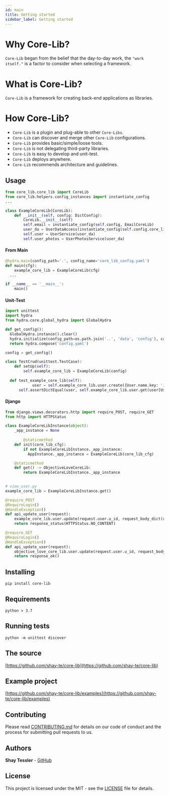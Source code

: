 ```yaml
---
id: main
title: Getting started
sidebar_label: Getting started
---
```

#

# Why Core-Lib?
`Core-Lib` began from the belief that the day-to-day work, the `"work itself."` is a factor to consider when selecting a framework. 

# What is Core-Lib?
`Core-Lib` is a framework for creating back-end applications as libraries. 

# How Core-Lib?
- `Core-Lib` is a plugin and plug-able to other `Core-Libs`. 
- `Core-Lib` can discover and merge other `Core-Lib` configurations. 
- `Core-Lib` provides basic/simple/loose tools. 
- `Core-Lib` is not delegating third-party libraries. 
- `Core-Lib` is easy to develop and unit-test.
- `Core-Lib` deploys anywhere.
- `Core-Lib` recommends architecture and guidelines. 



## Usage	

```python
from core_lib.core_lib import CoreLib
from core_lib.helpers.config_instances import instantiate_config
...

class ExampleCoreLib(CoreLib):
    def __init__(self, config: DictConfig):
        CoreLib.__init__(self)
        self.email = instantiate_config(self.config, EmailCoreLib)
        user_da = UserDataAccess(instantiate_config(self.config.core_lib.data.db, SqlAlchemyConnectionRegistry))
        self.user = UserService(user_da)
        self.user_photos = UserPhotosService(user_da)  
```



#### From Main

```python
@hydra.main(config_path='.', config_name='core_lib_config.yaml')
def main(cfg):
	example_core_lib = ExampleCoreLib(cfg)
  ...

if __name__ == '__main__':
	main()
```



#### Unit-Test

```python
import unittest
import hydra
from hydra.core.global_hydra import GlobalHydra

def get_config():
  GlobalHydra.instance().clear()
  hydra.initialize(config_path=os.path.join('..', 'data', 'config'), caller_stack_depth=1)
  return hydra.compose('config.yaml')

config = get_config()

class TestCrud(unittest.TestCase):
	def setUp(self):
    	self.example_core_lib = ExampleCoreLib(config)  
    
  def test_example_core_lib(self):
			user = self.example_core_lib.user.create({User.name.key: 'John Dow'})
      self.assertDictEqual(user, self.example_core_lib.user.get(user[User.id.key]))
```

#### Django

```python
from django.views.decorators.http import require_POST, require_GET
from http import HTTPStatus

class ExampleCoreLibInstance(object):
    _app_instance = None
    
		@staticmethod
    def init(core_lib_cfg):
        if not ExampleCoreLibInstance._app_instance:
          AppInstance._app_instance = ExampleCoreLib(core_lib_cfg)

    @staticmethod
    def get() -> ObjectiveLoveCoreLib:
        return ExampleCoreLibInstance._app_instance        

      
# view_user.py
example_core_lib = ExampleCoreLibInstance.get()

@require_POST
@RequireLogin()
@HandleException()
def api_update_user(request):
    example_core_lib.user.update(request.user.u_id, request_body_dict(request))
    return response_status(HTTPStatus.NO_CONTENT)

@require_GET
@RequireLogin()
@HandleException()
def api_update_user(request):
    objective_love_core_lib.user.update(request.user.u_id, request_body_dict(request))
    return response_ok()
```




## Installing

    pip install core-lib

## Requirements

    python > 3.7

## Running tests

    python -m unittest discover

## The source

[https://github.com/shay-te/core-lib](https://github.com/shay-te/core-lib)

## Example project

[https://github.com/shay-te/core-lib/examples](https://github.com/shay-te/core-lib/examples)

## Contributing

Please read [CONTRIBUTING.md](https://gist.github.com/PurpleBooth/b24679402957c63ec426) for details on our code of conduct and the process for submitting pull requests to us.


## Authors

**Shay Tessler**  - [GitHub](https://github.com/shay-te)


## License

This project is licensed under the MIT - see the [LICENSE](https://github.com/shay-te/core-lib/blob/master/LICENSE) file for details.

